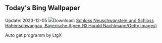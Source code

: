 ## Today's Bing Wallpaper
Update: 2023-12-05
![](https://www.bing.com/th?id=OHR.AlpsCastles_DE-DE6522289575_UHD.jpg&w=1000)Download: [Schloss Neuschwanstein und Schloss Hohenschwangau, Bayerische Alpen (© Harald Nachtmann/Getty Images)](https://www.bing.com/th?id=OHR.AlpsCastles_DE-DE6522289575_UHD.jpg)

Auto get programm by LtgX
